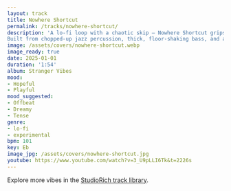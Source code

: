 ```yaml
---
layout: track
title: Nowhere Shortcut
permalink: /tracks/nowhere-shortcut/
description: 'A lo-fi loop with a chaotic skip — Nowhere Shortcut grips and lets go in the same breath.
Built from chopped-up jazz percussion, thick, floor-shaking bass, and a shimmer-detuned bridge, it pulses with fleeting energy. Tire-screech FX open the track, and it dissolves in breathy reverb — a fragment of a memory, glitched in motion.'
image: /assets/covers/nowhere-shortcut.webp
image_ready: true
date: 2025-01-01
duration: '1:54'
album: Stranger Vibes
mood:
- Hopeful
- Playful
mood_suggested:
- Offbeat
- Dreamy
- Tense
genre:
- lo-fi
- experimental
bpm: 101
key: Eb
image_jpg: /assets/covers/nowhere-shortcut.jpg
youtube: https://www.youtube.com/watch?v=3_U9pLLI6Tk&t=2226s
---
```


Explore more vibes in the [StudioRich track library](/tracks/).
